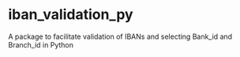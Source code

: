 # iban_validation_py
A package to facilitate validation of IBANs and selecting Bank_id and Branch_id in Python